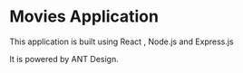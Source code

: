 # Movies Application

This application is built using React , Node.js and Express.js 

It is powered by ANT Design.